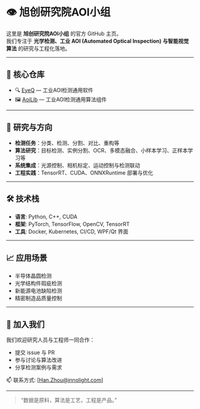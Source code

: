 # 👁️ 旭创研究院AOI小组

这里是 **旭创研究院AOI小组** 的官方 GitHub 主页。  
我们专注于 **光学检测、工业 AOI (Automated Optical Inspection) 与智能视觉算法** 的研究与工程化落地。

---

## 📂 核心仓库
- 🔍 [EyeQ](https://github.com/ITRI-AOI/EyeQ) — 工业AOI检测通用软件
- 🖼️ [AoiLib](https://github.com/ITRI-AOI/AoiLib) — 工业AOI检测通用算法组件 

---

## 🚀 研究与方向
- **检测任务**：分类、检测、分割、对比、重构等  
- **算法研究**：目标检测、实例分割、OCR、多模态融合、小样本学习、正样本学习等
- **系统集成**：光源控制、相机标定、运动控制与检测联动  
- **工程实践**：TensorRT、CUDA、ONNXRuntime 部署与优化  

---

## 🛠 技术栈
- **语言**: Python, C++, CUDA  
- **框架**: PyTorch, TensorFlow, OpenCV, TensorRT  
- **工具**: Docker, Kubernetes, CI/CD, WPF/Qt 界面  

---

## 📈 应用场景
- 半导体晶圆检测  
- 光学结构件瑕疵检测  
- 新能源电池缺陷检测  
- 精密制造品质量控制  

---

## 🤝 加入我们
我们欢迎研究人员与工程师一同合作：
- 提交 issue 与 PR  
- 参与讨论与算法改进  
- 分享检测案例与需求  

📫 联系方式: [Han.Zhou@innolight.com]  

---
> “数据是原料，算法是工艺，工程是产品。”

